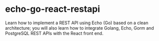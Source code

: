 # echo-go-react-restapi
Learn how to implement a REST API using Echo (Go) based on a clean architecture; you will also learn how to integrate Golang, Echo, Gorm and PostgreSQL REST APIs with the React front end.
